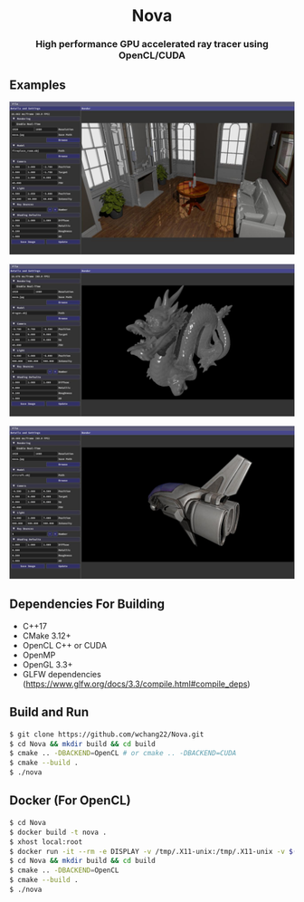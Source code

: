 <h1 align='center'>Nova</h1>
<h3 align='center'>High performance GPU accelerated ray tracer using OpenCL/CUDA</h3>

## Examples
<p align="center">
  <img src="examples/fireplace.jpg" alt="fireplace" />
</p>
<p align="center">
  <img src="examples/dragon.jpg" alt="Dragon" />
</p>
<p align="center">
  <img src="examples/aircraft.jpg" alt="aircraft" />
</p>


## Dependencies For Building
* C++17
* CMake 3.12+
* OpenCL C++ or CUDA
* OpenMP
* OpenGL 3.3+
* GLFW dependencies (https://www.glfw.org/docs/3.3/compile.html#compile_deps)

## Build and Run

```bash
$ git clone https://github.com/wchang22/Nova.git
$ cd Nova && mkdir build && cd build
$ cmake .. -DBACKEND=OpenCL # or cmake .. -DBACKEND=CUDA
$ cmake --build .
$ ./nova
```

## Docker (For OpenCL)

```bash
$ cd Nova
$ docker build -t nova .
$ xhost local:root
$ docker run -it --rm -e DISPLAY -v /tmp/.X11-unix:/tmp/.X11-unix -v $(pwd):/root/Nova --device /dev/dri:/dev/dri nova
$ cd Nova && mkdir build && cd build
$ cmake .. -DBACKEND=OpenCL
$ cmake --build .
$ ./nova
```

